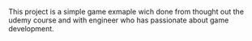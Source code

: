 This project is a simple game exmaple wich done from thought out the udemy course and with engineer who has passionate about game development.